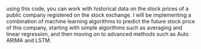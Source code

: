using this code, you can work with historical data on the stock prices of a public company registered on the stock exchange. I will be implementing a combination of machine learning algorithms to predict the future stock price of this company, starting with simple algorithms such as averaging and linear regression, and then moving on to advanced methods such as Auto ARIMA and LSTM.
